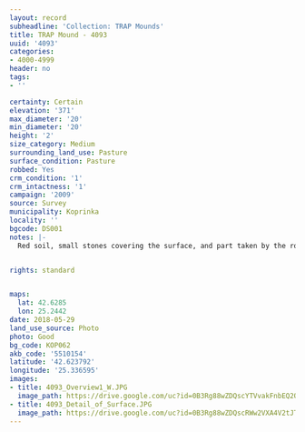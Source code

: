 ```yaml
---
layout: record
subheadline: 'Collection: TRAP Mounds'
title: TRAP Mound - 4093
uuid: '4093'
categories:
- 4000-4999
header: no
tags:
- ''

certainty: Certain
elevation: '371'
max_diameter: '20'
min_diameter: '20'
height: '2'
size_category: Medium
surrounding_land_use: Pasture
surface_condition: Pasture
robbed: Yes
crm_condition: '1'
crm_intactness: '1'
campaign: '2009'
source: Survey
municipality: Koprinka
locality: ''
bgcode: DS001
notes: |-
  Red soil, small stones covering the surface, and part taken by the road.


rights: standard


maps:
  lat: 42.6285
  lon: 25.2442
date: 2018-05-29
land_use_source: Photo
photo: Good
bg_code: КОР062
akb_code: '5510154'
latitude: '42.623792'
longitude: '25.336595'
images:
- title: 4093_Overview1_W.JPG
  image_path: https://drive.google.com/uc?id=0B3Rg88wZDQscYTVvakFnbEQ2QWs
- title: 4093_Detail_of_Surface.JPG
  image_path: https://drive.google.com/uc?id=0B3Rg88wZDQscRWw2VXA4V2tJT0U
---
```

